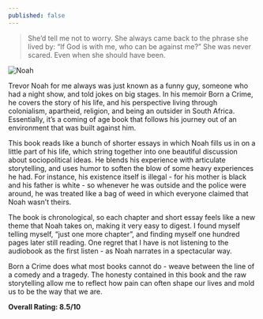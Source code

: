 ```yaml
---
published: false
---
```

> She’d tell me not to worry. She always came back to the phrase she lived by: “If God is with me, who can be against me?” She was never scared. Even when she should have been.

![Noah](https://cdn.amomama.com/9ca948f894a564700d31c86e8cbff3b0.jpeg?width=1244&height=1604)

Trevor Noah for me always was just known as a funny guy, someone who had a night show, and told jokes on big stages. In his memoir Born a Crime, he covers the story of his life, and his perspective living through colonialism, apartheid, religion, and being an outsider in South Africa. Essentially, it’s a coming of age book that follows his journey out of an environment that was built against him.

This book reads like a bunch of shorter essays in which Noah fills us in on a little part of his life, which string together into one beautiful discussion about sociopolitical ideas. He blends his experience with articulate storytelling, and uses humor to soften the blow of some heavy experiences he had. For instance, his existence itself is illegal - for his mother is black and his father is white - so whenever he was outside and the police were around, he was treated like a bag of weed in which everyone claimed that Noah wasn’t theirs.

The book is chronological, so each chapter and short essay feels like a new theme that Noah takes on, making it very easy to digest. I found myself telling myself, “just one more chapter”, and finding myself one hundred pages later still reading. One regret that I have is not listening to the audiobook as the first listen - as Noah narrates in a spectacular way.

Born a Crime does what most books cannot do - weave between the line of a comedy and a tragedy. The honesty contained in this book and the raw storytelling allow me to reflect how pain can often shape our lives and mold us to be the way that we are.

**Overall Rating: 8.5/10**

